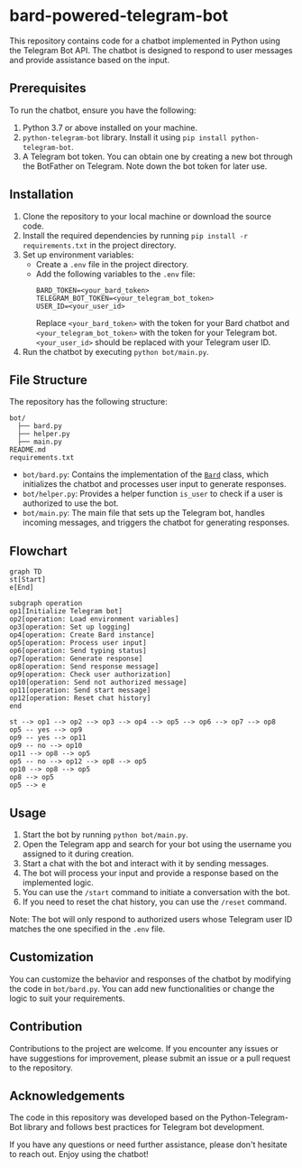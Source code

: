 # bard-powered-telegram-bot

This repository contains code for a chatbot implemented in Python using the Telegram Bot API. The chatbot is designed to respond to user messages and provide assistance based on the input.

## Prerequisites

To run the chatbot, ensure you have the following:

1. Python 3.7 or above installed on your machine.
2. `python-telegram-bot` library. Install it using `pip install python-telegram-bot`.
3. A Telegram bot token. You can obtain one by creating a new bot through the BotFather on Telegram. Note down the bot token for later use.

## Installation

1. Clone the repository to your local machine or download the source code.
2. Install the required dependencies by running `pip install -r requirements.txt` in the project directory.
3. Set up environment variables:
   - Create a `.env` file in the project directory.
   - Add the following variables to the `.env` file:
     ```
     BARD_TOKEN=<your_bard_token>
     TELEGRAM_BOT_TOKEN=<your_telegram_bot_token>
     USER_ID=<your_user_id>
     ```
     Replace `<your_bard_token>` with the token for your Bard chatbot and `<your_telegram_bot_token>` with the token for your Telegram bot. `<your_user_id>` should be replaced with your Telegram user ID.
4. Run the chatbot by executing `python bot/main.py`.

## File Structure

The repository has the following structure:

```
bot/
  ├── bard.py
  ├── helper.py
  ├── main.py
README.md
requirements.txt
```

- `bot/bard.py`: Contains the implementation of the [`Bard`](https://github.com/acheong08/Bard) class, which initializes the chatbot and processes user input to generate responses.
- `bot/helper.py`: Provides a helper function `is_user` to check if a user is authorized to use the bot.
- `bot/main.py`: The main file that sets up the Telegram bot, handles incoming messages, and triggers the chatbot for generating responses.

## Flowchart

```mermaid
graph TD
st[Start]
e[End]

subgraph operation
op1[Initialize Telegram bot]
op2[operation: Load environment variables]
op3[operation: Set up logging]
op4[operation: Create Bard instance]
op5[operation: Process user input]
op6[operation: Send typing status]
op7[operation: Generate response]
op8[operation: Send response message]
op9[operation: Check user authorization]
op10[operation: Send not authorized message]
op11[operation: Send start message]
op12[operation: Reset chat history]
end

st --> op1 --> op2 --> op3 --> op4 --> op5 --> op6 --> op7 --> op8
op5 -- yes --> op9
op9 -- yes --> op11
op9 -- no --> op10
op11 --> op8 --> op5
op5 -- no --> op12 --> op8 --> op5
op10 --> op8 --> op5
op8 --> op5
op5 --> e
```

## Usage

1. Start the bot by running `python bot/main.py`.
2. Open the Telegram app and search for your bot using the username you assigned to it during creation.
3. Start a chat with the bot and interact with it by sending messages.
4. The bot will process your input and provide a response based on the implemented logic.
5. You can use the `/start` command to initiate a conversation with the bot.
6. If you need to reset the chat history, you can use the `/reset` command.

Note: The bot will only respond to authorized users whose Telegram user ID matches the one specified in the `.env` file.

## Customization

You can customize the behavior and responses of the chatbot by modifying the code in `bot/bard.py`. You can add new functionalities or change the logic to suit your requirements.

## Contribution

Contributions to the project are welcome. If you encounter any issues or have suggestions for improvement, please submit an issue or a pull request to the repository.

## Acknowledgements

The code in this repository was developed based on the Python-Telegram-Bot library and follows best practices for Telegram bot development.

If you have any questions or need further assistance, please don't hesitate to reach out. Enjoy using the chatbot!
